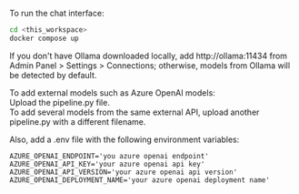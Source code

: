 To run the chat interface: 
```bash
cd <this_workspace>
docker compose up
```

If you don't have Ollama downloaded locally, add http://ollama:11434 from Admin Panel > Settings > Connections; otherwise, models from Ollama will be detected by default. <br>

To add external models such as Azure OpenAI models: <br>
Upload the pipeline.py file. <br>
To add several models from the same external API, upload another pipeline.py with a different filename.

Also, add a .env file with the following environment variables: 
```env
AZURE_OPENAI_ENDPOINT='you azure openai endpoint' 
AZURE_OPENAI_API_KEY='your azure openai api key' 
AZURE_OPENAI_API_VERSION='your azure openai api version' 
AZURE_OPENAI_DEPLOYMENT_NAME='your azure openai deployment name'
```